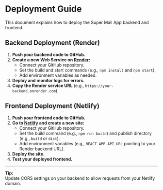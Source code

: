 # Deployment Guide

This document explains how to deploy the Super Mall App backend and frontend.

## Backend Deployment (Render)

1. **Push your backend code to GitHub.**
2. **Create a new Web Service on [Render](https://render.com/):**
    - Connect your GitHub repository.
    - Set the build and start commands (e.g., `npm install` and `npm start`).
    - Add environment variables as needed.
3. **Deploy and monitor logs for errors.**
4. **Copy the Render service URL** (e.g., `https://your-backend.onrender.com`).

## Frontend Deployment (Netlify)

1. **Push your frontend code to GitHub.**
2. **Go to [Netlify](https://netlify.com/) and create a new site:**
    - Connect your GitHub repository.
    - Set the build command (e.g., `npm run build`) and publish directory (e.g., `build` or `dist`).
    - Add environment variables (e.g., `REACT_APP_API_URL` pointing to your Render backend URL).
3. **Deploy the site.**
4. **Test your deployed frontend.**

---

**Tip:**  
Update CORS settings on your backend to allow requests from your Netlify domain.
